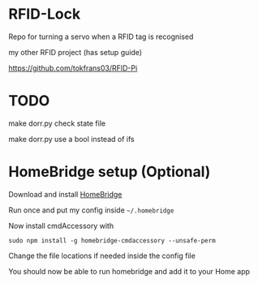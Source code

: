 # RFID-Lock
Repo for turning a servo when a RFID tag is recognised 

my other RFID project (has setup guide)

https://github.com/tokfrans03/RFID-Pi


# TODO

make dorr.py check state file

make dorr.py use a bool instead of ifs

# HomeBridge setup (Optional)

Download and install [HomeBridge](https://github.com/nfarina/homebridge)

Run once and put my config inside `~/.homebridge` 

Now install cmdAccessory with

`sudo npm install -g homebridge-cmdaccessory --unsafe-perm`

Change the file locations if needed inside the config file

You should now be able to run homebridge and add it to your Home app